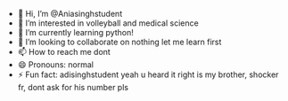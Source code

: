 - 👋 Hi, I’m @Aniasinghstudent
- 👀 I’m interested in volleyball and medical science
- 🌱 I’m currently learning python!
- 💞️ I’m looking to collaborate on nothing let me learn first
- 📫 How to reach me dont
- 😄 Pronouns: normal
- ⚡ Fun fact: adisinghstudent yeah u heard it right is my brother, shocker fr, dont ask for his number pls

<!---
Aniasinghstudent/Aniasinghstudent is a ✨ special ✨ repository because its `README.md` (this file) appears on your GitHub profile.
You can click the Preview link to take a look at your changes.
--->
